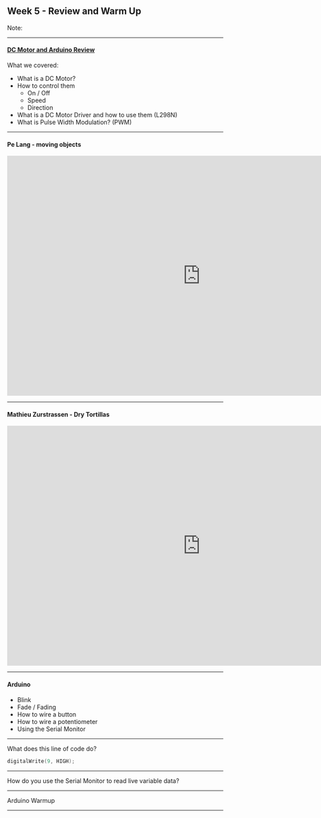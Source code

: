 ## Week 5 - Review and Warm Up
<!-- .slide: class=".uk-width-1-1 uk-height-large" -->  

Note:

---

#### <a href="https://drive.google.com/file/d/1AuHEXHhIoLFASmhUh8Diz5SjFDADjwVl/view">DC Motor and Arduino Review</a>

What we covered:

- What is a DC Motor?
- How to control them
  - On / Off
  - Speed
  - Direction
- What is a DC Motor Driver and how to use them (L298N)
- What is Pulse Width Modulation? (PWM)

---

#### Pe Lang - moving objects

<iframe src="https://player.vimeo.com/video/24841771?h=0bb18687f1&color=737373&title=0&portrait=0" width="900" height="560" frameborder="0" allow="autoplay; fullscreen; picture-in-picture" allowfullscreen></iframe>

---

#### Mathieu Zurstrassen - Dry Tortillas

<iframe title="vimeo-player" src="https://player.vimeo.com/video/310215946?h=da72329c4e" width="900" height="560" frameborder="0"    allowfullscreen></iframe>

---

#### Arduino

- Blink
- Fade / Fading
- How to wire a button
- How to wire a potentiometer
- Using the Serial Monitor

---

What does this line of code do?

```c
digitalWrite(9, HIGH);
```

---

How do you use the Serial Monitor to read live variable data?

---

Arduino Warmup

---

